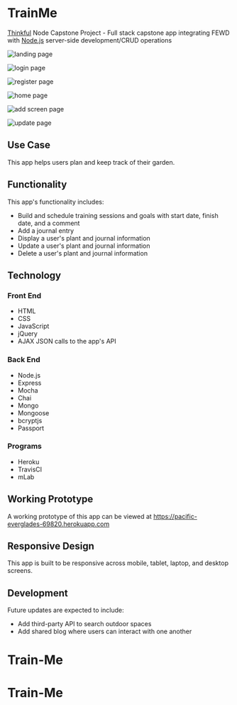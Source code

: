 <h1>TrainMe</h1>

<p><a href="https://www.thinkful.com/">Thinkful</a> Node Capstone Project - Full stack capstone app integrating FEWD with <a href="https://nodejs.org/en/">Node.js</a> server-side development/CRUD operations</p>

![landing page](https://github.com/nbradf2/garden-planner-capstone/blob/master/public/images/landing-page.png)

![login page](https://github.com/nbradf2/garden-planner-capstone/blob/master/public/images/login.png)

![register page](https://github.com/nbradf2/garden-planner-capstone/blob/master/public/images/register.png)

![home page](https://github.com/nbradf2/garden-planner-capstone/blob/master/public/images/home-screen.png)

![add screen page](https://github.com/nbradf2/garden-planner-capstone/blob/master/public/images/add-screen.png)

![update page](https://github.com/nbradf2/garden-planner-capstone/blob/master/public/images/update.png)

<h2>Use Case</h2>
<p>This app helps users plan and keep track of their garden.</p>

<h2>Functionality</h2>
<p>This app's functionality includes:</p>
<ul>
	<li>Build and schedule training sessions and goals with start date, finish date, and a comment</li>
	<li>Add a journal entry</li>
	<li>Display a user's plant and journal information</li>
	<li>Update a user's plant and journal information</li>
	<li>Delete a user's plant and journal information</li>
</ul>

<h2>Technology</h2>
<h3>Front End</h3>
<ul>
	<li>HTML</li>
	<li>CSS</li>
	<li>JavaScript</li>
	<li>jQuery</li>
	<li>AJAX JSON calls to the app's API</li>
</ul>

<h3>Back End</h3>
<ul>
	<li>Node.js</li>
	<li>Express</li>
	<li>Mocha</li>
	<li>Chai</li>
	<li>Mongo</li>
	<li>Mongoose</li>
	<li>bcryptjs</li>
	<li>Passport</li>
</ul>

<h3>Programs</h3>
<ul>
	<li>Heroku</li>
	<li>TravisCI</li>
	<li>mLab</li>
</ul>

<h2>Working Prototype</h2>
<p>A working prototype of this app can be viewed at <a href="https://pacific-everglades-69820.herokuapp.com">https://pacific-everglades-69820.herokuapp.com</a></p>

<h2>Responsive Design</h2>
<p>This app is built to be responsive across mobile, tablet, laptop, and desktop screens.</p>

<h2>Development</h2>
<p>Future updates are expected to include:</p>
<ul>
	<li>Add third-party API to search outdoor spaces</li>
	<li>Add shared blog where users can interact with one another</li>
</ul>












# Train-Me
# Train-Me
